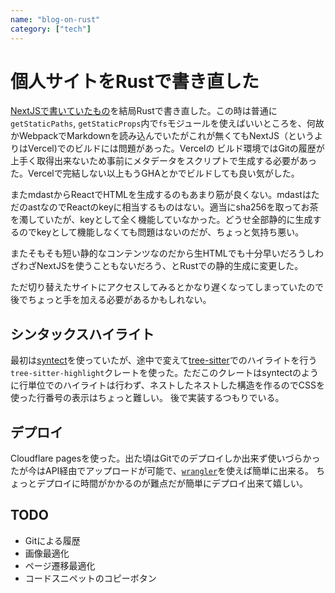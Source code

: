 ```yaml
---
name: "blog-on-rust"
category: ["tech"]
---
```


# 個人サイトをRustで書き直した

[NextJSで書いていたもの](./blog-on-nextjs.html)を結局Rustで書き直した。この時は普通に`getStaticPaths`, `getStaticProps`内で`fs`モジュールを使えばいいところを、何故かWebpackでMarkdownを読み込んでいたがこれが無くてもNextJS（というよりはVercel)でのビルドには問題があった。Vercelの
ビルド環境ではGitの履歴が上手く取得出来ないため事前にメタデータをスクリプトで生成する必要があった。Vercelで完結しない以上もうGHAとかでビルドしても良い気がした。

またmdastからReactでHTMLを生成するのもあまり筋が良くない。mdastはただのastなのでReactのkeyに相当するものはない。適当にsha256を取ってお茶を濁していたが、keyとして全く機能していなかった。どうせ全部静的に生成するのでkeyとして機能しなくても問題はないのだが、ちょっと気持ち悪い。

またそもそも短い静的なコンテンツなのだから生HTMLでも十分早いだろうしわざわざNextJSを使うこともないだろう、とRustでの静的生成に変更した。

ただ切り替えたサイトにアクセスしてみるとかなり遅くなってしまっていたので後でちょっと手を加える必要があるかもしれない。

## シンタックスハイライト

最初は[syntect](https://github.com/trishume/syntect)を使っていたが、途中で変えて[tree-sitter](https://tree-sitter.github.io/tree-sitter/)でのハイライトを行う`tree-sitter-highlight`クレートを使った。ただこのクレートはsyntectのように行単位でのハイライトは行わず、ネストしたネストした構造を作るのでCSSを使った行番号の表示はちょっと難しい。
後で実装するつもりでいる。

## デプロイ

Cloudflare pagesを使った。出た頃はGitでのデプロイしか出来ず使いづらかったが今はAPI経由でアップロードが可能で、[`wrangler`](https://developers.cloudflare.com/workers/wrangler/)を使えば簡単に出来る。
ちょっとデプロイに時間がかかるのが難点だが簡単にデプロイ出来て嬉しい。

## TODO

* Gitによる履歴
* 画像最適化
* ページ遷移最適化
* コードスニペットのコピーボタン